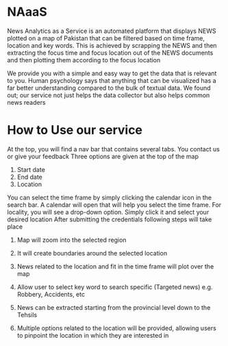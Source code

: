 # NAaaS
News Analytics as a Service is an automated platform that displays NEWS plotted on a map of Pakistan that can be filtered based on time frame, location and key words. This is achieved by scrapping the NEWS and then extracting the focus time and focus location out of the NEWS documents and then plotting them according to the focus location

We provide you with a simple and easy way to get the data that is relevant to you. Human psychology says that anything that can be visualized has a far better understanding compared to the bulk of textual data. We found out; our service not just helps the data collector but also helps common news readers

# How to Use our service

At the top, you will find a nav bar that contains several tabs. You contact us or give your feedback
Three options are given at the top of the map
1.	Start date
2.	End date
3.	Location

You can select the time frame by simply clicking the calendar icon in the search bar. A calendar will open that will help you select the time frame. For locality, you will see a drop-down option. Simply click it and select your desired location
After submitting the credentials following steps will take place

1.	Map will zoom into the selected region
2.	It will create boundaries around the selected location
3.	News related to the location and fit in the time frame will plot over the map

1.	Allow user to select key word to search specific (Targeted news) e.g. Robbery, Accidents, etc
2.	News can be extracted starting from the provincial level down to the Tehsils
3.	Multiple options related to the location will be provided, allowing users to pinpoint the location in which they are interested in

